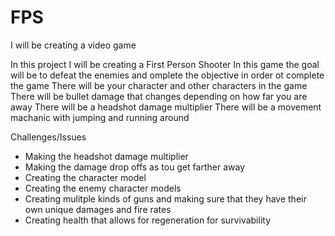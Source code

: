 # FPS

I will be creating a video game

In this project I will be creating a First Person Shooter
In this game the goal will be to defeat the enemies and omplete the objective in order ot complete the game
There will be your character and other characters in the game
There will be bullet damage that changes depending on how far you are away
There will be a headshot damage multiplier
There will be a movement machanic with jumping and running around

Challenges/Issues
- Making the headshot damage multiplier
- Making the damage drop offs as tou get farther away
- Creating the character model
- Creating the enemy character models
- Creating mulitple kinds of guns and making sure that they have their own unique damages and fire rates
- Creating health that allows for regeneration for survivability
